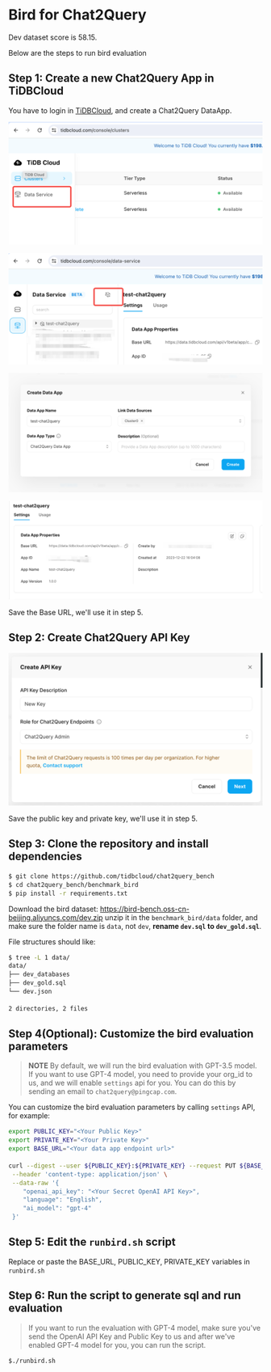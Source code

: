 # Bird for Chat2Query

Dev dataset score is 58.15.

Below are the steps to run bird evaluation

## Step 1: Create a new Chat2Query App in TiDBCloud

You have to login in [TiDBCloud](https://tidbcloud.com), and create a Chat2Query DataApp.

![Create Chat2Query App Step 1](./images/create_chat2query_app_step1.png)

![Create Chat2Query App Step 2](./images/create_chat2query_app_step2.png)

![Create Chat2Query App Step 3](./images/create_chat2query_app_step3.png)

![Chat2Query Base URL](./images/chat2query_base_url.png)

Save the Base URL, we'll use it in step 5.

## Step 2: Create Chat2Query API Key

![Create Admin API Key](./images/chat2query_create_api_key.png)

Save the public key and private key, we'll use it in step 5.

## Step 3: Clone the repository and install dependencies

```bash
$ git clone https://github.com/tidbcloud/chat2query_bench
$ cd chat2query_bench/benchmark_bird
$ pip install -r requirements.txt
```

Download the bird dataset: https://bird-bench.oss-cn-beijing.aliyuncs.com/dev.zip
unzip it in the `benchmark_bird/data` folder, and make sure the folder name is `data`, not `dev`,
**rename `dev.sql` to `dev_gold.sql`**.

File structures should like:

```bash
$ tree -L 1 data/
data/
├── dev_databases
├── dev_gold.sql
└── dev.json

2 directories, 2 files
```

## Step 4(Optional): Customize the bird evaluation parameters

> **NOTE** By default, we will run the bird evaluation with GPT-3.5 model. If you want to use GPT-4 model,
> you need to provide your org_id to us, and we will enable `settings` api for you. You can do this by
> sending an email to `chat2query@pingcap.com`.

You can customize the bird evaluation parameters by calling `settings` API, for example:

```bash
export PUBLIC_KEY="<Your Public Key>"
export PRIVATE_KEY="<Your Private Key>"
export BASE_URL="<Your data app endpoint url>"

curl --digest --user ${PUBLIC_KEY}:${PRIVATE_KEY} --request PUT ${BASE_URL}\
 --header 'content-type: application/json' \
 --data-raw '{
    "openai_api_key": "<Your Secret OpenAI API Key>",
    "language": "English",
    "ai_model": "gpt-4"
 }'
```

## Step 5: Edit the `runbird.sh` script

Replace or paste the BASE_URL, PUBLIC_KEY, PRIVATE_KEY variables in `runbird.sh`

## Step 6: Run the script to generate sql and run evaluation

> If you want to run the evaluation with GPT-4 model, make sure you've send the OpenAI API Key and Public Key to us and
> after we've enabled GPT-4 model for you, you can run the script.

```bash
$./runbird.sh
```

